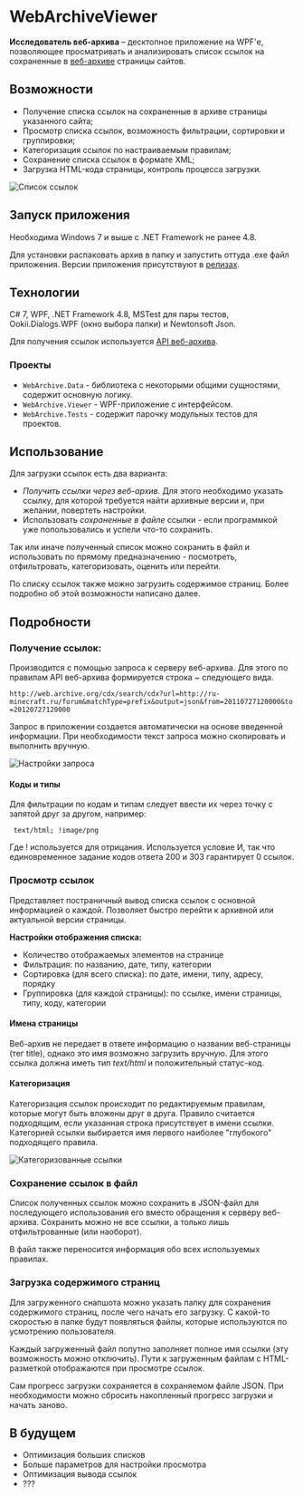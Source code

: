 # WebArchiveViewer
**Исследователь веб-архива** – десктопное приложение на WPF'е, позволяющее просматривать и анализировать список ссылок на сохраненные в [веб-архиве](https://archive.org/web/) страницы сайтов. 



## Возможности
* Получение списка ссылок на сохраненные в архиве страницы указанного сайта;
* Просмотр списка ссылок, возможность фильтрации, сортировки и группировки;
* Категоризация ссылок по настраиваемым правилам;
* Сохранение списка ссылок в формате XML;
* Загрузка HTML-кода страницы, контроль процесса загрузки.

![Список ссылок](https://i.ibb.co/xSLZ07T/image.png)

## Запуск приложения
Необходима Windows 7 и выше с .NET Framework не ранее 4.8.

Для установки распаковать архив в папку и запустить оттуда .exe файл приложения. Версии приложения присутствуют в [релизах](https://github.com/Alleaxx/WebArchiveViewer/releases/).

## Технологии
С# 7, WPF, .NET Framework 4.8, MSTest для пары тестов, Ookii.Dialogs.WPF (окно выбора папки) и Newtonsoft Json.

Для получения ссылок используется [API веб-архива](https://github.com/internetarchive/wayback/tree/master/wayback-cdx-server).

### Проекты
- ```WebArchive.Data``` - библиотека с некоторыми общими сущностями, содержит основную логику.
- ```WebArchive.Viewer``` - WPF-приложение с интерфейсом.
- ```WebArсhive.Tests``` - содержит парочку модульных тестов для проектов. 

## Использование
Для загрузки ссылок есть два варианта:
- *Получить ссылки через веб-архив*. Для этого необходимо указать ссылку, для которой требуется найти архивные версии и, при желании, повертеть настройки.
- Использовать *сохраненные в файле* ссылки - если программкой уже попользовались и успели что-то сохранить.

Так или иначе полученный список можно сохранить в файл и использовать по прямому предназначению - посмотреть, отфильтровать, категоризовать, оценить или перейти.

По списку ссылок также можно загрузить содержимое страниц. Более подробно об этой возможности написано далее.

## Подробности
### Получение ссылок:
Производится с помощью запроса к серверу веб-архива. Для этого по правилам API веб-архива формируется строка ~ следующего вида.

```http://web.archive.org/cdx/search/cdx?url=http://ru-minecraft.ru/forum&matchType=prefix&output=json&from=20110727120000&to=20120727120000```

Запрос в приложении создается автоматически на основе введенной информации. При необходимости текст запроса можно скопировать и выполнить вручную.

![Настройки запроса](https://i.ibb.co/nBZf9Nx/image.png)

#### Коды и типы

Для фильтрации по кодам и типам следует ввести их через точку с запятой друг за другом, например:

``` text/html; !image/png```

Где ! используется для отрицания.
Используется условие И, так что единовременное задание кодов ответа 200 и 303 гарантирует 0 ссылок.

### Просмотр ссылок
Представляет постраничный вывод списка ссылок с основной информацией о каждой. Позволяет быстро перейти к архивной или актуальной версии страницы.

**Настройки отображения списка:**
* Количество отображаемых элементов на странице
* Фильтрация: по названию, дате, типу, категории
* Сортировка (для всего списка): по дате, имени, типу, адресу, порядку
* Группировка (для каждой страницы): по ссылке, имени страницы, типу, коду, категории

#### Имена страницы
Веб-архив не передает в ответе информацию о названии веб-страницы (тег title), однако это имя возможно загрузить вручную. Для этого ссылка должна иметь тип *text/html* и положительный статус-код.
#### Категоризация
Категоризация ссылок происходит по редактируемым правилам, которые могут быть вложены друг в друга. 
Правило считается подходящим, если указанная строка присутствует в имени ссылки. Категорией ссылки выбирается имя первого наиболее "глубокого" подходящего правила.

![Категоризованные ссылки](https://i.ibb.co/V3HCfsR/image.png)

### Сохранение ссылок в файл
Список полученных ссылок можно сохранить в JSON-файл для последующего использования его вместо обращения к серверу веб-архива. Сохранить можно не все ссылки, а только лишь отфильтрованные (или наоборот).

В файл также переносится информация обо всех используемых правилах.

### Загрузка содержимого страниц
Для загруженного снапшота можно указать папку для сохранения содержимого страниц, после чего начать его загрузку. С какой-то скоростью в папке будут появляться файлы, которые используются по усмотрению пользователя.

Каждый загруженный файл попутно заполняет полное имя ссылки (эту возможность можно отключить). Пути к загруженным файлам с HTML-разметкой отображаются при просмотре ссылок.

Сам прогресс загрузки сохраняется в сохраняемом файле JSON. При необходимости можно сбросить накопленный прогресс загрузки и начать заново. 

## В будущем
* Оптимизация больших списков
* Больше параметров для настройки просмотра
* Оптимизация вывода ссылок
* ???

